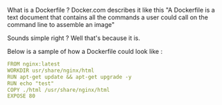 What is a Dockerfile ? Docker.com describes it like this "A Dockerfile is a text document that contains all the commands a user could call on the command line to assemble an image"

Sounds simple right ? Well that's because it is. 

Below is a sample of how a Dockerfile could look like :

```yaml
FROM nginx:latest
WORKDIR usr/share/nginx/html
RUN apt-get update && apt-get upgrade -y
RUN echo "test"
COPY ./html /usr/share/nginx/html
EXPOSE 80
```

